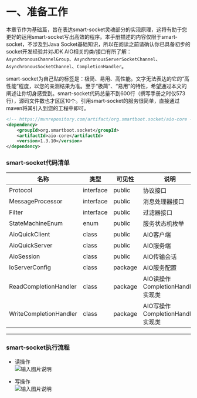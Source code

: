 一、准备工作
===

本章节作为基础篇，旨在表达smart-socket灵魂部分的实现原理，这将有助于您更好的运用smart-socket写出高效的程序。本手册描述的内容仅限于smart-socket，不涉及到Java Socket基础知识，所以在阅读之前请确认你已具备初步的socket开发经验并对JDK AIO相关的类/接口有所了解：`AsynchronousChannelGroup`、`AsynchronousServerSocketChannel`、`AsynchronousSocketChannel`、`CompletionHandler`。

smart-socket为自己贴的标签是：极简、易用、高性能。文字无法表达的它的“高性能”程度，以您的亲测结果为准。至于“极简”、“易用”的特性，希望通过本文的阐述让你切身感受到。smart-socket代码总量不到600行（撰写手册之时仅573行），源码文件数也才区区10个。引用smart-socket的服务很简单，直接通过maven将其引入到您的工程中即可。
```xml
<!-- https://mvnrepository.com/artifact/org.smartboot.socket/aio-core -->
<dependency>
    <groupId>org.smartboot.socket</groupId>
    <artifactId>aio-core</artifactId>
    <version>1.3.10</version>
</dependency>
```

### smart-socket代码清单
| 名称 | 类型 |可见性|说明|
|---|---|---|---|
|Protocol|interface|public|协议接口|
|MessageProcessor|interface|public|消息处理器接口|
|Filter|interface|public|过滤器接口|
|StateMachineEnum|enum|public|服务状态机枚举|
|AioQuickClient|class|public|AIO客户端|
|AioQuickServer|class|public|AIO服务端|
|AioSession|class|public|AIO传输会话|
|IoServerConfig|class|package|AIO服务配置|
|ReadCompletionHandler|class|package|AIO读操作CompletionHandler实现类|
|WriteCompletionHandler|class|package|AIO写操作CompletionHandler实现类|

---


### smart-socket执行流程
- 读操作    
![输入图片说明](https://static.oschina.net/uploads/img/201709/29143826_tWuF.png "在这里输入图片标题")

- 写操作    
![输入图片说明](https://static.oschina.net/uploads/img/201709/29143838_25RX.png "在这里输入图片标题")

